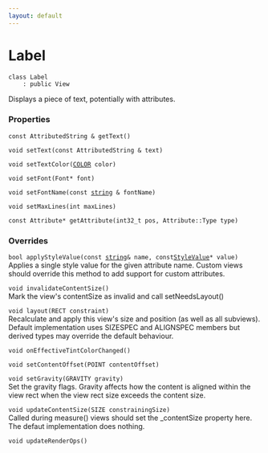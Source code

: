 ```yaml
---
layout: default
---
```


# Label

```
class Label
    : public View
```


Displays a piece of text, potentially with attributes.     

    
### Properties

`const AttributedString & getText()`<br>

`void setText(const AttributedString & text)`<br>

`void setTextColor(`[`COLOR`](/ref/graphics_group/COLOR)` color)`<br>

`void setFont(Font* font)`<br>

`void setFontName(const `[`string`](/ref/base_group/string)` & fontName)`<br>

`void setMaxLines(int maxLines)`<br>

`const Attribute* getAttribute(int32_t pos, Attribute::Type type)`<br>


### Overrides

`bool applyStyleValue(const `[`string`](/ref/base_group/string)` & name, const `[`StyleValue`](/ref/app_group/StyleValue)`* value)`<br>Applies a single style value for the given attribute name.
Custom views should override this method to add support for custom attributes.

`void invalidateContentSize()`<br>Mark the view's contentSize as invalid and call setNeedsLayout()

`void layout(RECT constraint)`<br>Recalculate and apply this view's size and position (as well as all subviews).
Default implementation uses SIZESPEC and ALIGNSPEC members but derived types may override the default behaviour.

`void onEffectiveTintColorChanged()`<br>

`void setContentOffset(POINT contentOffset)`<br>

`void setGravity(GRAVITY gravity)`<br>Set the gravity flags.
Gravity affects how the content is aligned within the view rect when the view rect size exceeds the content size.

`void updateContentSize(SIZE constrainingSize)`<br>Called during measure() views should set the _contentSize property here.
The defaut implementation does nothing.

`void updateRenderOps()`<br>


